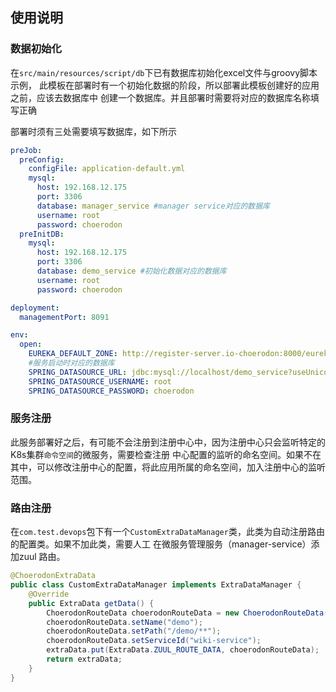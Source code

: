 ## 使用说明

### 数据初始化

在`src/main/resources/script/db`下已有数据库初始化excel文件与groovy脚本示例，
此模板在部署时有一个初始化数据的阶段，所以部署此模板创建好的应用之前，应该去数据库中
创建一个数据库。并且部署时需要将对应的数据库名称填写正确


部署时须有三处需要填写数据库，如下所示
```yml
preJob:
  preConfig:
    configFile: application-default.yml
    mysql:
      host: 192.168.12.175
      port: 3306
      database: manager_service #manager service对应的数据库
      username: root
      password: choerodon
  preInitDB:
    mysql:
      host: 192.168.12.175
      port: 3306
      database: demo_service #初始化数据对应的数据库
      username: root
      password: choerodon

deployment:
  managementPort: 8091

env:
  open:
    EUREKA_DEFAULT_ZONE: http://register-server.io-choerodon:8000/eureka/
    #服务启动时对应的数据库
    SPRING_DATASOURCE_URL: jdbc:mysql://localhost/demo_service?useUnicode=true&characterEncoding=utf-8&useSSL=false
    SPRING_DATASOURCE_USERNAME: root
    SPRING_DATASOURCE_PASSWORD: choerodon
```

### 服务注册
此服务部署好之后，有可能不会注册到注册中心中，因为注册中心只会监听特定的K8s集群`命令空间`的微服务，需要检查注册
中心配置的监听的命名空间。如果不在其中，可以修改注册中心的配置，将此应用所属的命名空间，加入注册中心的监听范围。


### 路由注册

在`com.test.devops`包下有一个`CustomExtraDataManager`类，此类为自动注册路由的配置类。如果不加此类，需要人工
在微服务管理服务（manager-service）添加zuul 路由。


```java
@ChoerodonExtraData
public class CustomExtraDataManager implements ExtraDataManager {
    @Override
    public ExtraData getData() {
        ChoerodonRouteData choerodonRouteData = new ChoerodonRouteData();
        choerodonRouteData.setName("demo");
        choerodonRouteData.setPath("/demo/**");
        choerodonRouteData.setServiceId("wiki-service");
        extraData.put(ExtraData.ZUUL_ROUTE_DATA, choerodonRouteData);
        return extraData;
    }
}

```

